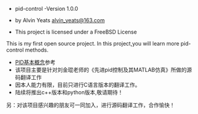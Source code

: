 
* pid-control       -Version 1.0.0

* by Alvin Yeats  <alvin_yeats@163.com>

* This project is licensed under a FreeBSD License


This is my first open source project.
In this project,you will learn more pid-control methods.

- [PID基本概念](basic_concept.md)参考
- 该项目主要是针对刘金琨老师的《先进pid控制及其MATLAB仿真》所做的源码翻译工作
- 因本人能力有限，目前只进行C语言版本的翻译工作。
- 陆续将推出c++版本和python版本,敬请期待！

另：对该项目感兴趣的朋友可一同加入，进行源码翻译工作，合作愉快！